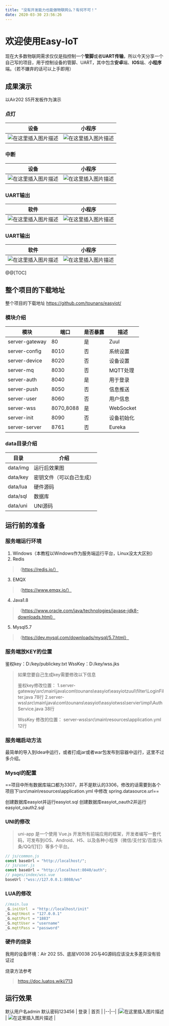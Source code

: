 ```yaml
---
title: "没有开发能力也能做物联网么？有何不可！"
date: 2020-03-30 23:56:26
---
```


# 欢迎使用Easy-IoT

现在大多数物联网需求仅仅是指控制一个**管脚**或者**UART传输**，所以今天分享一个自己写的项目，用于控制设备的管脚、UART，其中包含**安卓**端、**IOS**端、**小程序**端。（若不嫌弃的话可以上手即用）


## 成果演示
以Air202 S5开发板作为演示
### 点灯
|  设备| 小程序 |
|--|--|
| ![在这里插入图片描述](https://img-blog.csdnimg.cn/20200330211712976.jpg?x-oss-process=image/watermark,type_ZmFuZ3poZW5naGVpdGk,shadow_10,text_aHR0cHM6Ly9ibG9nLmNzZG4ubmV0L3FxXzIxMzI4OTM5,size_16,color_FFFFFF,t_70#pic_center) | ![在这里插入图片描述](https://img-blog.csdnimg.cn/20200330211732882.png?x-oss-process=image/watermark,type_ZmFuZ3poZW5naGVpdGk,shadow_10,text_aHR0cHM6Ly9ibG9nLmNzZG4ubmV0L3FxXzIxMzI4OTM5,size_16,color_FFFFFF,t_70#pic_center) |

### 中断
|设备| 小程序 |
|--|--|
| ![在这里插入图片描述](https://img-blog.csdnimg.cn/20200330211932126.jpg?x-oss-process=image/watermark,type_ZmFuZ3poZW5naGVpdGk,shadow_10,text_aHR0cHM6Ly9ibG9nLmNzZG4ubmV0L3FxXzIxMzI4OTM5,size_16,color_FFFFFF,t_70#pic_center) | ![在这里插入图片描述](https://img-blog.csdnimg.cn/20200330211945821.png?x-oss-process=image/watermark,type_ZmFuZ3poZW5naGVpdGk,shadow_10,text_aHR0cHM6Ly9ibG9nLmNzZG4ubmV0L3FxXzIxMzI4OTM5,size_16,color_FFFFFF,t_70#pic_center) |

### UART输出
|软件|小程序|
|--|--|
| ![在这里插入图片描述](https://img-blog.csdnimg.cn/20200330215901517.png#pic_center) | ![在这里插入图片描述](https://img-blog.csdnimg.cn/20200330215917445.png?x-oss-process=image/watermark,type_ZmFuZ3poZW5naGVpdGk,shadow_10,text_aHR0cHM6Ly9ibG9nLmNzZG4ubmV0L3FxXzIxMzI4OTM5,size_16,color_FFFFFF,t_70#pic_center) |

### UART输出
|软件|小程序|
|--|--|
|![在这里插入图片描述](https://img-blog.csdnimg.cn/20200330215950327.png#pic_center)  | ![在这里插入图片描述](https://img-blog.csdnimg.cn/2020033022000126.png?x-oss-process=image/watermark,type_ZmFuZ3poZW5naGVpdGk,shadow_10,text_aHR0cHM6Ly9ibG9nLmNzZG4ubmV0L3FxXzIxMzI4OTM5,size_16,color_FFFFFF,t_70#pic_center) |


@@[TOC]

## 整个项目的下载地址
整个项目的下载地址 https://github.com/tounans/easyiot/

### 模块介绍
 |模块|端口|是否暴露|描述   |
 | ------------- | ------------- | -------------  | -------------  |
 |server-gateway|80|是|Zuul|
 |server-config|8010|否|系统设置|
 |server-device|8020|否|设备设置|
 |server-mq|8030|否|MQTT处理|
 |server-auth|8040|是|用于登录|
 |server-push|8050|否|信息推送|
 |server-user|8060|否|用户信息|
 |server-wss|8070,8088|是|WebSocket|
 |server-init|8090|否|设备初始化|
 |server-server|8761|否|Eureka|

### data目录介绍
 |目录|介绍| 
 | ------------- | ------------- | 
 |data/img |运行后效果图|
 |data/key|密钥文件（可以自己生成）|
 |data/lua|硬件源码|
 |data/sql|数据库|
 |data/uni|UNI源码|


## 运行前的准备
### 服务端运行环境
 1. Windows（本教程以Windows作为服务端运行平台，Linux没太大区别）
 2. Redis 

> （https://redis.io/）

 3. EMQX

> （https://www.emqx.io/）

 4. Java1.8

> （https://www.oracle.com/java/technologies/javase-jdk8-downloads.html）

 5. Mysql5.7

> （https://dev.mysql.com/downloads/mysql/5.7.html）

### 服务端放KEY的位置
鉴权key：D:/key/publickey.txt
WssKey：D:/key/wss.jks

> 如果您要自己生成key需要修改以下信息
> 
> 鉴权key修改位置：
> 1.server-gateway\src\main\java\com\tounans\easyiot\easyiotzuul\filter\LoginFilter.java
> 78行
> 2.server-wss\src\main\java\com\tounans\easyiot\easyiotwss\servier\impl\AuthService.java
> 38行
> 
> WssKey 修改的位置： server-wss\src\main\resources\application.yml 12行

### 服务端启动方法
最简单的导入到Idea中运行，或者打成jar或者war包发布到容器中运行，这里不过多介绍。

### Mysql的配置
==项目中所有数据库端口都为3307，并不是默认的3306，修改的话需要到各个项目下\src\main\resources\application.yml 中修改 spring.datasource.url==

创建数据库easyiot并运行easyiot.sql
创建数据库easyiot_oauth2并运行easyiot_oauth2.sql

### UNI的修改

> uni-app 是一个使用 Vue.js
> 开发所有前端应用的框架，开发者编写一套代码，可发布到iOS、Android、H5、以及各种小程序（微信/支付宝/百度/头条/QQ/钉钉）等多个平台。


```javascript
// js/common.js
const baseUrl = "http://localhost/";
// js/user.js
const baseUrl = "http://localhost:8040/auth";
// pages/index/wss.vue
baseUrl :"wss://127.0.0.1:8088/ws"
```

### LUA的修改

```javascript
//main.lua
_G.initUrl  = "http://localhost/init"
_G.mqttHost = "127.0.0.1"
_G.mqttPort = "1883"
_G.mqttUser = "username"
_G.mqttPass = "password"
```

### 硬件的烧录
我用的设备环境：Air 202 S5、底层V0038
2G与4G源码应该没太多差异没有验证过

烧录方法参考

> https://doc.luatos.wiki/713

## 运行效果
默认用户名admin
默认密码123456
| 登录 | 首页 |
|--|--|
|![在这里插入图片描述](https://img-blog.csdnimg.cn/20200330220445667.png?x-oss-process=image/watermark,type_ZmFuZ3poZW5naGVpdGk,shadow_10,text_aHR0cHM6Ly9ibG9nLmNzZG4ubmV0L3FxXzIxMzI4OTM5,size_16,color_FFFFFF,t_70#pic_center)  | ![在这里插入图片描述](https://img-blog.csdnimg.cn/20200330220456430.png?x-oss-process=image/watermark,type_ZmFuZ3poZW5naGVpdGk,shadow_10,text_aHR0cHM6Ly9ibG9nLmNzZG4ubmV0L3FxXzIxMzI4OTM5,size_16,color_FFFFFF,t_70#pic_center) |

